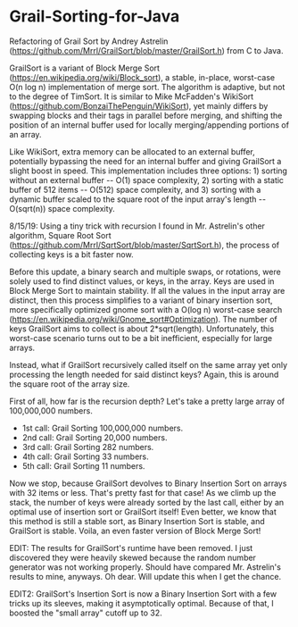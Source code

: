 # Grail-Sorting-for-Java
Refactoring of Grail Sort by Andrey Astrelin (https://github.com/Mrrl/GrailSort/blob/master/GrailSort.h) from C to Java.

GrailSort is a variant of Block Merge Sort (https://en.wikipedia.org/wiki/Block_sort), a stable, in-place, worst-case O(n log n) implementation of merge sort. The algorithm is adaptive, but not to the degree of TimSort. It is similar to Mike McFadden's WikiSort (https://github.com/BonzaiThePenguin/WikiSort), yet mainly differs by swapping blocks and their tags in parallel before merging, and shifting the position of an internal buffer used for locally merging/appending portions of an array.

Like WikiSort, extra memory can be allocated to an external buffer, potentially bypassing the need for an internal buffer and giving GrailSort a slight boost in speed. This implementation includes three options: 1) sorting without an external buffer -- O(1) space complexity, 2) sorting with a static buffer of 512 items -- O(512) space complexity, and 3) sorting with a dynamic buffer scaled to the square root of the input array's length -- O(sqrt(n)) space complexity.

8/15/19: Using a tiny trick with recursion I found in Mr. Astrelin's other algorithm, Square Root Sort 
         (https://github.com/Mrrl/SqrtSort/blob/master/SqrtSort.h), the process of collecting keys is
         a bit faster now.

Before this update, a binary search and multiple swaps, or rotations, were solely used to find distinct values, or keys, in the array. Keys are used in Block Merge Sort to maintain stability. If all the values in the input array are distinct, then this process simplifies to a variant of binary insertion sort, more specifically optimized gnome sort with a O(log n) worst-case search (https://en.wikipedia.org/wiki/Gnome_sort#Optimization). The number of keys GrailSort aims to collect is about 2*sqrt(length). Unfortunately, this worst-case scenario turns out to be a bit inefficient, especially for large arrays.
         
Instead, what if GrailSort recursively called itself on the same array yet only processing the length needed for said distinct
keys? Again, this is around the square root of the array size.
         
First of all, how far is the recursion depth? Let's take a pretty large array of 100,000,000 numbers.
- 1st call: Grail Sorting 100,000,000 numbers.
- 2nd call: Grail Sorting 20,000 numbers.
- 3rd call: Grail Sorting 282 numbers.
- 4th call: Grail Sorting 33 numbers.
- 5th call: Grail Sorting 11 numbers.

Now we stop, because GrailSort devolves to Binary Insertion Sort on arrays with 32 items or less. That's pretty fast for that case! As we climb up the stack, the number of keys were already sorted by the last call, either by an optimal use of insertion sort or GrailSort itself! Even better, we know that this method is still a stable sort, as Binary Insertion Sort is stable, and GrailSort is stable. Voila, an even faster version of Block Merge Sort!

EDIT: The results for GrailSort's runtime have been removed. I just discovered they were heavily skewed because the random number generator was not working properly. Should have compared Mr. Astrelin's results to mine, anyways. Oh dear. Will update this when I get the chance.

EDIT2: GrailSort's Insertion Sort is now a Binary Insertion Sort with a few tricks up its sleeves, making it asymptotically optimal. Because of that, I boosted the "small array" cutoff up to 32.
